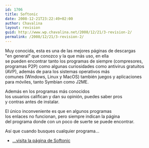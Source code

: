 ```yaml
---
id: 1706
title: Softonic
date: 2008-12-21T23:22:49+02:00
author: Chavalina
layout: revision
guid: http://www.wp.chavalina.net/2008/12/21/3-revision-2/
permalink: /2008/12/21/3-revision-2/
---
```

<p align="left">
  Muy conocida, esta es una de las mejores páginas de descargas<br /> "en general" que conozco y la que más uso, en ella<br /> se pueden encontrar tanto los programas de siempre (compresores,<br /> programas P2P) como algunas curiosidades como antivirus gratuitos<br /> (AVP), además de para los sistemas operativos más<br /> comunes (Windows, Linux y MacOS) también juegos y aplicaciones<br /> para m&oacute;viles, tanto Symbian como J2ME.
</p>

<p align="left">
  Además en los programas más conocidos<br /> los usuarios califican y dan su opini&oacute;n, puedes saber pros<br /> y contras antes de instalar.
</p>

<p align="left">
  El &uacute;nico inconveniente es que en algunos programas<br /> los enlaces no funcionan, pero siempre indican la página<br /> del programa donde con un poco de suerte se puede encontrar.
</p>

<p align="left">
  As&iacute; que cuando busques cualquier programa…
</p>

  * <a href="http://www.softonic.com" target="_blank">…visita la página de Softonic</a>